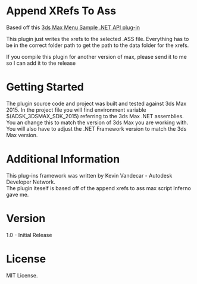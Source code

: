 Append XRefs To Ass
=======================
Based off this [3ds Max Menu Sample .NET API plug-in](https://github.com/ADN-DevTech/3dsMax-Menu-Sample)

This plugin just writes the xrefs to the selected .ASS file. Everything has to be in the correct folder path to get the path to the data folder for the xrefs.

If you compile this plugin for another version of max, please send it to me so I can add it to the release

Getting Started
============
The plugin source code and project was built and tested against 3ds Max 2015. In the project file you will find 
environment variable $(ADSK_3DSMAX_SDK_2015) referring to the 3ds Max .NET assemblies. You an change this to match 
the version of 3ds Max you are working with. You will also have to adjust the .NET Framework version to match the 3ds Max version.

Additional Information
=================
This plug-ins framework was written by Kevin Vandecar - Autodesk Developer Network.  
The plugin iteself is based off of the append xrefs to ass max script Inferno gave me.  

Version
=======
1.0 - Initial Release

License
=======
MIT License.
